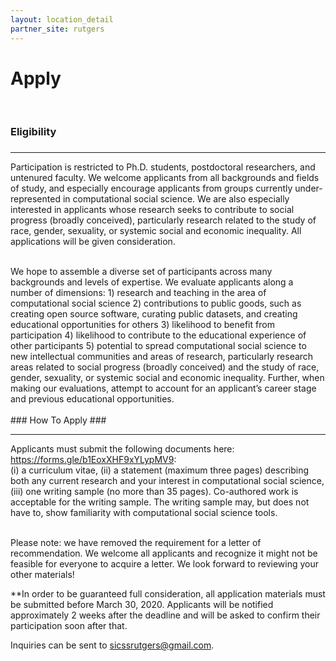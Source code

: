 ```yaml
---
layout: location_detail
partner_site: rutgers
---
```


<h1 class="display-4">Apply</h1>
<br />

### Eligibility
### <a name="eligibility"></a>

---

Participation is restricted to Ph.D. students, postdoctoral researchers, and untenured faculty. We welcome applicants from all backgrounds and fields of study, and especially encourage applicants from groups currently under-represented in computational social science. We are also especially interested in applicants whose research seeks to contribute to social progress (broadly conceived), particularly research related to the study of race, gender, sexuality, or systemic social and economic inequality.  All applications will be given consideration.
<br />

<br />
We hope to assemble a diverse set of participants across many backgrounds and levels of expertise. We evaluate applicants along a number of dimensions: 1) research and teaching in the area of computational social science 2) contributions to public goods, such as creating open source software, curating public datasets, and creating educational opportunities for others 3) likelihood to benefit from participation 4) likelihood to contribute to the educational experience of other participants 5) potential to spread computational social science to new intellectual communities and areas of research, particularly research areas related to social progress (broadly conceived) and the study of race, gender, sexuality, or systemic social and economic inequality. Further, when making our evaluations, attempt to account for an applicant’s career stage and previous educational opportunities.
<br />



<br />
### How To Apply
### <a name="how_to_apply"></a>

---

Applicants must submit the following documents here: https://forms.gle/b1EoxXHF9xYLypMV9: 
<br />
(i) a curriculum vitae, (ii) a statement (maximum three pages) describing both any current research and your interest in computational social science, (iii) one writing sample (no more than 35 pages). Co-authored work is acceptable for the writing sample. The writing sample may, but does not have to, show familiarity with computational social science tools.
<br />

<br />
Please note: we have removed the requirement for a letter of recommendation. We welcome all applicants and recognize it might not be feasible for everyone to acquire a letter. We look forward to reviewing your other materials!
<br />

**In order to be guaranteed full consideration, all application materials must be submitted before March 30, 2020. Applicants will be notified approximately 2 weeks after the deadline and will be asked to confirm their participation soon after that.

Inquiries can be sent to sicssrutgers@gmail.com.

